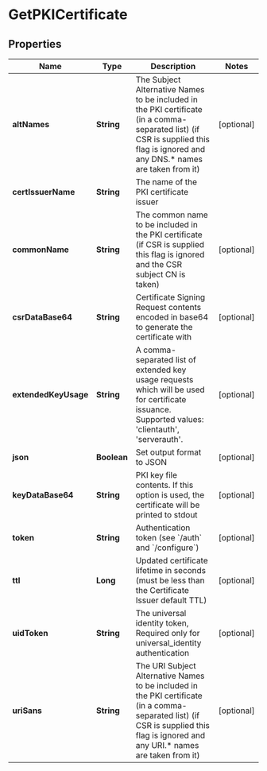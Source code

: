

# GetPKICertificate


## Properties

Name | Type | Description | Notes
------------ | ------------- | ------------- | -------------
**altNames** | **String** | The Subject Alternative Names to be included in the PKI certificate (in a comma-separated list) (if CSR is supplied this flag is ignored and any DNS.* names are taken from it) |  [optional]
**certIssuerName** | **String** | The name of the PKI certificate issuer | 
**commonName** | **String** | The common name to be included in the PKI certificate (if CSR is supplied this flag is ignored and the CSR subject CN is taken) |  [optional]
**csrDataBase64** | **String** | Certificate Signing Request contents encoded in base64 to generate the certificate with |  [optional]
**extendedKeyUsage** | **String** | A comma-separated list of extended key usage requests which will be used for certificate issuance. Supported values: &#39;clientauth&#39;, &#39;serverauth&#39;. |  [optional]
**json** | **Boolean** | Set output format to JSON |  [optional]
**keyDataBase64** | **String** | PKI key file contents. If this option is used, the certificate will be printed to stdout |  [optional]
**token** | **String** | Authentication token (see &#x60;/auth&#x60; and &#x60;/configure&#x60;) |  [optional]
**ttl** | **Long** | Updated certificate lifetime in seconds (must be less than the Certificate Issuer default TTL) |  [optional]
**uidToken** | **String** | The universal identity token, Required only for universal_identity authentication |  [optional]
**uriSans** | **String** | The URI Subject Alternative Names to be included in the PKI certificate (in a comma-separated list) (if CSR is supplied this flag is ignored and any URI.* names are taken from it) |  [optional]




